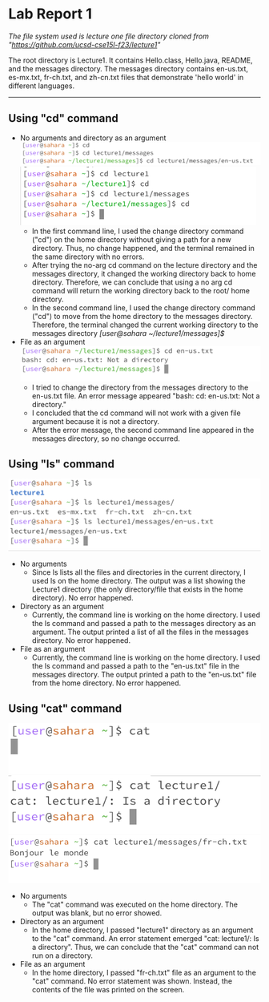 # Lab Report 1
*The file system used is lecture one file directory cloned from "https://github.com/ucsd-cse15l-f23/lecture1"*

The root directory is Lecture1. It contains Hello.class, Hello.java, README, and the messages directory.
The messages directory contains en-us.txt, es-mx.txt, fr-ch.txt, and zh-cn.txt files that demonstrate 'hello world' in different languages.
***
## Using "cd" command
* No arguments and directory as an argument
![Image](cd1.png)
![Image](cdChanges.png)
  - In the first command line, I used the change directory command ("cd") on the home directory without giving a path for a new directory. Thus, no change happened, and the terminal remained in the same directory with no errors.
  - After trying the no-arg cd command on the lecture directory and the messages directory, it changed the working directory back to home directory. Therefore, we can conclude that using a no arg cd command will return the working directory back to the root/ home directory.
  - In the second command line, I used the change directory command ("cd") to move from the home directory to the messages directory. Therefore, the terminal changed the current working directory to the messages directory _[user@sahara ~/lecture1/messages]$_ 
* File as an argument
![Image](cd2.png)
  - I tried to change the directory from the messages directory to the en-us.txt file. An error message appeared "bash: cd: en-us.txt: Not a directory."
  - I concluded that the cd command will not work with a given file argument because it is not a directory.
  - After the error message, the second command line appeared in the messages directory, so no change occurred.
## Using "ls" command
![Image](Ls123.png)
- No arguments
  - Since ls lists all the files and directories in the current directory, I used ls on the home directory. The output was a list showing the Lecture1 directory (the only directory/file that exists in the home directory). No error happened.
- Directory as an argument
  - Currently, the command line is working on the home directory. I used the ls command and passed a path to the messages directory as an argument. The output printed a list of all the files in the messages directory. No error happened.
- File as an argument
  - Currently, the command line is working on the home directory. I used the ls command and passed a path to the "en-us.txt" file in the messages directory. The output printed a path to the "en-us.txt" file from the home directory. No error happened.
## Using "cat" command
![Image](Cat1.png)
![Image](Cat2.png)
![Image](Cat3.png)
- No arguments
  - The "cat" command was executed on the home directory. The output was blank, but no error showed. 
- Directory as an argument
  - In the home directory, I passed "lecture1" directory as an argument to the "cat" command. An error statement emerged "cat: lecture1/: Is a directory". Thus, we can conclude that the "cat" command can not run on a directory.  
- File as an argument
  - In the home directory, I passed "fr-ch.txt" file as an argument to the "cat" command. No error statement was shown. Instead, the contents of the file was printed on the screen. 


